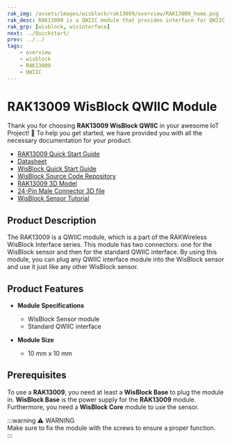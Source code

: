 ```yaml
---
rak_img: /assets/images/wisblock/rak13009/overview/RAK13009_home.png
rak_desc: RAK13009 is a QWIIC module that provides interface for QWIIC connect sensors, actuators, shields, and cables.
rak_grp: [wisblock, wisinterface]
next: ../Quickstart/
prev: ../../
tags:
    - overview
    - wisblock
    - RAK13009
    - QWIIC
---
```



# RAK13009 WisBlock QWIIC Module

Thank you for choosing **RAK13009 WisBlock QWIIC** in your awesome IoT Project! 🎉 To help you get started, we have provided you with all the necessary documentation for your product.

* [RAK13009 Quick Start Guide](../Quickstart/)
* [Datasheet](../Datasheet/)
* <a href="../../Quickstart/" target="_blank">WisBlock Quick Start Guide</a>
* [WisBlock Source Code Repository](https://github.com/RAKWireless/WisBlock/)
* [RAK13009 3D Model](https://downloads.rakwireless.com/3D_File/WisBlock/3D_RAK13009.stp)
* [24-Pin Male Connector 3D file](https://downloads.rakwireless.com/3D_File/Accessory/WisConnector/M24S1003K6M.stp)
* [WisBlock Sensor Tutorial](/Knowledge-Hub/Learn/WisBlock-Sensor-Tutorial/)

<!--
**Examples**

For All WisBlock Core:
* [Sample Code: RAK13009](https://github.com/RAKWireless/WisBlock/blob/master/examples/common/sensors/RAK13009_UVlight_LTR390/RAK13009_UVlight_LTR390.ino)
-->

## Product Description

The RAK13009 is a QWIIC module, which is a part of the RAKWireless WisBlock Interface series. This module has two connectors: one for the WisBlock sensor and then for the standard QWIIC interface. By using this module, you can plug any QWIIC interface module into the WisBlock sensor and use it just like any other WisBlock sensor.

## Product Features

* **Module Specifications**
    * WisBlock Sensor module
    * Standard QWIIC interface

* **Module Size**
    * 10&nbsp;mm x 10&nbsp;mm

## Prerequisites

To use a **RAK13009**, you need at least a **WisBlock Base** to plug the module in. **WisBlock Base** is the power supply for the **RAK13009** module. Furthermore, you need a **WisBlock Core** module to use the sensor.

:::warning ⚠️ WARNING    
Make sure to fix the module with the screws to ensure a proper function.    
:::